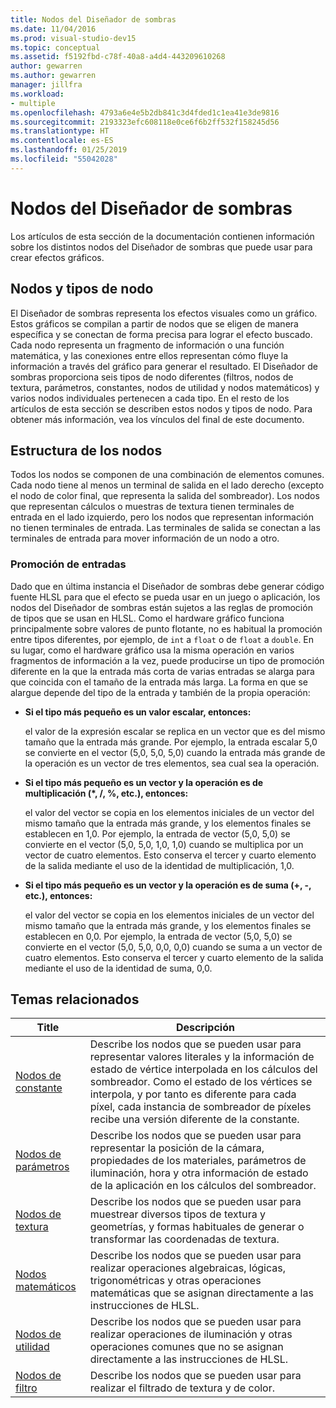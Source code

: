 ```yaml
---
title: Nodos del Diseñador de sombras
ms.date: 11/04/2016
ms.prod: visual-studio-dev15
ms.topic: conceptual
ms.assetid: f5192fbd-c78f-40a8-a4d4-443209610268
author: gewarren
ms.author: gewarren
manager: jillfra
ms.workload:
- multiple
ms.openlocfilehash: 4793a6e4e5b2db841c3d4fded1c1ea41e3de9816
ms.sourcegitcommit: 2193323efc608118e0ce6f6b2ff532f158245d56
ms.translationtype: HT
ms.contentlocale: es-ES
ms.lasthandoff: 01/25/2019
ms.locfileid: "55042028"
---
```

# <a name="shader-designer-nodes"></a>Nodos del Diseñador de sombras
Los artículos de esta sección de la documentación contienen información sobre los distintos nodos del Diseñador de sombras que puede usar para crear efectos gráficos.

## <a name="nodes-and-node-types"></a>Nodos y tipos de nodo
 El Diseñador de sombras representa los efectos visuales como un gráfico. Estos gráficos se compilan a partir de nodos que se eligen de manera específica y se conectan de forma precisa para lograr el efecto buscado. Cada nodo representa un fragmento de información o una función matemática, y las conexiones entre ellos representan cómo fluye la información a través del gráfico para generar el resultado. El Diseñador de sombras proporciona seis tipos de nodo diferentes (filtros, nodos de textura, parámetros, constantes, nodos de utilidad y nodos matemáticos) y varios nodos individuales pertenecen a cada tipo. En el resto de los artículos de esta sección se describen estos nodos y tipos de nodo. Para obtener más información, vea los vínculos del final de este documento.

## <a name="node-structure"></a>Estructura de los nodos
 Todos los nodos se componen de una combinación de elementos comunes. Cada nodo tiene al menos un terminal de salida en el lado derecho (excepto el nodo de color final, que representa la salida del sombreador). Los nodos que representan cálculos o muestras de textura tienen terminales de entrada en el lado izquierdo, pero los nodos que representan información no tienen terminales de entrada. Las terminales de salida se conectan a las terminales de entrada para mover información de un nodo a otro.

### <a name="promotion-of-inputs"></a>Promoción de entradas
 Dado que en última instancia el Diseñador de sombras debe generar código fuente HLSL para que el efecto se pueda usar en un juego o aplicación, los nodos del Diseñador de sombras están sujetos a las reglas de promoción de tipos que se usan en HLSL. Como el hardware gráfico funciona principalmente sobre valores de punto flotante, no es habitual la promoción entre tipos diferentes, por ejemplo, de `int` a `float` o de `float` a `double`. En su lugar, como el hardware gráfico usa la misma operación en varios fragmentos de información a la vez, puede producirse un tipo de promoción diferente en la que la entrada más corta de varias entradas se alarga para que coincida con el tamaño de la entrada más larga. La forma en que se alargue depende del tipo de la entrada y también de la propia operación:

-   **Si el tipo más pequeño es un valor escalar, entonces:**

     el valor de la expresión escalar se replica en un vector que es del mismo tamaño que la entrada más grande. Por ejemplo, la entrada escalar 5,0 se convierte en el vector (5,0, 5,0, 5,0) cuando la entrada más grande de la operación es un vector de tres elementos, sea cual sea la operación.

-   **Si el tipo más pequeño es un vector y la operación es de multiplicación (\*, /, %, etc.), entonces:**

     el valor del vector se copia en los elementos iniciales de un vector del mismo tamaño que la entrada más grande, y los elementos finales se establecen en 1,0. Por ejemplo, la entrada de vector (5,0, 5,0) se convierte en el vector (5,0, 5,0, 1,0, 1,0) cuando se multiplica por un vector de cuatro elementos. Esto conserva el tercer y cuarto elemento de la salida mediante el uso de la identidad de multiplicación, 1,0.

-   **Si el tipo más pequeño es un vector y la operación es de suma (+, -, etc.), entonces:**

     el valor del vector se copia en los elementos iniciales de un vector del mismo tamaño que la entrada más grande, y los elementos finales se establecen en 0,0. Por ejemplo, la entrada de vector (5,0, 5,0) se convierte en el vector (5,0, 5,0, 0,0, 0,0) cuando se suma a un vector de cuatro elementos. Esto conserva el tercer y cuarto elemento de la salida mediante el uso de la identidad de suma, 0,0.

## <a name="related-topics"></a>Temas relacionados

|Title|Descripción|
|-----------|-----------------|
|[Nodos de constante](../designers/constant-nodes.md)|Describe los nodos que se pueden usar para representar valores literales y la información de estado de vértice interpolada en los cálculos del sombreador. Como el estado de los vértices se interpola, y por tanto es diferente para cada píxel, cada instancia de sombreador de píxeles recibe una versión diferente de la constante.|
|[Nodos de parámetros](../designers/parameter-nodes.md)|Describe los nodos que se pueden usar para representar la posición de la cámara, propiedades de los materiales, parámetros de iluminación, hora y otra información de estado de la aplicación en los cálculos del sombreador.|
|[Nodos de textura](../designers/texture-nodes.md)|Describe los nodos que se pueden usar para muestrear diversos tipos de textura y geometrías, y formas habituales de generar o transformar las coordenadas de textura.|
|[Nodos matemáticos](../designers/math-nodes.md)|Describe los nodos que se pueden usar para realizar operaciones algebraicas, lógicas, trigonométricas y otras operaciones matemáticas que se asignan directamente a las instrucciones de HLSL.|
|[Nodos de utilidad](../designers/utility-nodes.md)|Describe los nodos que se pueden usar para realizar operaciones de iluminación y otras operaciones comunes que no se asignan directamente a las instrucciones de HLSL.|
|[Nodos de filtro](../designers/filter-nodes.md)|Describe los nodos que se pueden usar para realizar el filtrado de textura y de color.|
